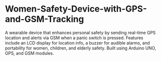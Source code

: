 # Women-Safety-Device-with-GPS-and-GSM-Tracking
A wearable device that enhances personal safety by sending real-time GPS location and alerts via GSM when a panic switch is pressed. Features include an LCD display for location info, a buzzer for audible alarms, and portability for women, children, and elderly safety. Built using Arduino UNO, GPS, and GSM modules.
